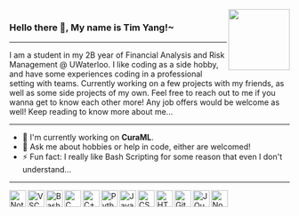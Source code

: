 <img align="right" src="https://user-images.githubusercontent.com/38474993/149729148-ce617325-ad2e-4298-8e2b-6bae9d18556b.png" width="110">

### Hello there 👋, My name is Tim Yang!~
___
I am a student in my 2B year of Financial Analysis and Risk Management @ UWaterloo. I like coding as a side hobby, and have some experiences coding in a professional setting with teams. Currently working on a few projects with my friends, as well as some side projects of my own. Feel free to reach out to me if you wanna get to know each other more! Any job offers would be welcome as well! Keep reading to know more about me...
___
- 🔭 I'm currently working on **CuraML**.
- 💬 Ask me about hobbies or help in code, either are welcomed!
- ⚡ Fun fact: I really like Bash Scripting for some reason that even I don't understand...
___
<img align="left" alt="Notepad++" width="30px" src="https://github.com/yurijserrano/Github-Profile-Readme-Logos/blob/master/text%20editors/notepad++.png?raw=true" />
<img align="left" alt="VSCode" width="30px" src="https://github.com/yurijserrano/Github-Profile-Readme-Logos/blob/master/text%20editors/vscode.svg" />
<img align="left" alt="Bash" width="30px" src="https://github.com/yurijserrano/Github-Profile-Readme-Logos/blob/master/programming%20languages/bash.svg" />
<img align="left" alt="C" width="30px" src="https://github.com/yurijserrano/Github-Profile-Readme-Logos/blob/master/programming%20languages/c.svg" />
<img align="left" alt="C++" width="30px" src="https://github.com/yurijserrano/Github-Profile-Readme-Logos/blob/master/programming%20languages/c%2B%2B.svg" />
<img align="left" alt="Python" width="30px" src="https://github.com/yurijserrano/Github-Profile-Readme-Logos/blob/master/programming%20languages/python.svg" />
<img align="left" alt="JavaScript" width="30px" src="https://github.com/yurijserrano/Github-Profile-Readme-Logos/blob/master/programming%20languages/javascript.svg" />
<img align="left" alt="CSS" width="30px" src="https://github.com/yurijserrano/Github-Profile-Readme-Logos/blob/master/others/css.svg" />
<img align="left" alt="HTML" width="30px" src="https://github.com/yurijserrano/Github-Profile-Readme-Logos/blob/master/others/html.svg" />
<img align="left" alt="Git" width="30px" src="https://github.com/yurijserrano/Github-Profile-Readme-Logos/blob/master/others/git.svg" />
<img align="left" alt="JQuery" width="30px" src="https://github.com/yurijserrano/Github-Profile-Readme-Logos/blob/master/frameworks/jquery.svg" />
<img align="left" alt="NodeJS" width="30px" src="https://github.com/yurijserrano/Github-Profile-Readme-Logos/blob/master/frameworks/nodejs.svg" />
<!--
**TimMUP/TimMUP** is a ✨ _special_ ✨ repository because its `README.md` (this file) appears on your GitHub profile.

Here are some ideas to get you started:

- 🔭 I’m currently working on ...
- 🌱 I’m currently learning ...
- 👯 I’m looking to collaborate on ...
- 🤔 I’m looking for help with ...
- 💬 Ask me about ...
- 📫 How to reach me: ...
- 😄 Pronouns: ...
- ⚡ Fun fact: ...
-->
